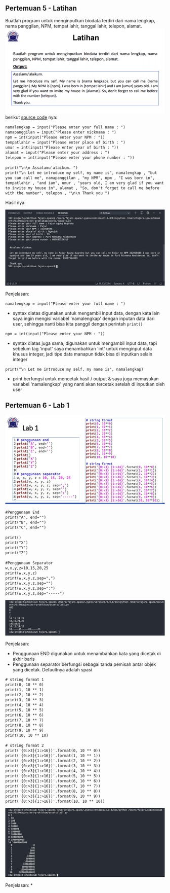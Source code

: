 ## Pertemuan 5 - Latihan
Buatlah program untuk menginputkan biodata terdiri dari nama lengkap, nama panggilan, NPM, tempat lahir, tanggal lahir, telepon, alamat.
![soal 5](assets/img/pertemuan-5/1.png)
berikut [source code](assets/tugas-5.py) nya:

```
namalengkap = input("Please enter your full name : ") 
namapanggilan = input("Please enter nickname : ")  
npm = int(input("Please enter your NPM : "))
tempatlahir = input("Please enter place of birth : ") 
umur = int(input("Please enter year of birth : "))
alamat = input("Please enter your address : ") 
telepon = int(input("Please enter your phone number : "))

print("\n\n Assalamu'alaikum. ")
print("\n Let me introduce my self, my name is", namalengkap , "but you can call me", namapanggilan , "my NPM", npm , "I was born in", tempatlahir , "and iam", umur , "years old, I am very glad if you want to invite my house in", alamat , "So, don't forget to call me before with the number", telepon , "\n\n Thank you ")
```
Hasil nya:

![hasil](assets/img/pertemuan-5/2.png)

Penjelasan:
```
namalengkap = input("Please enter your full name : ")
```
* syntax diatas digunakan untuk mengambil input data, dengan kata lain saya ingin mengisi variabel 'namalengkap' dengan inputan data dari user, sehingga nanti bisa kita panggil dengan perintah ``print()``

```
npm = int(input("Please enter your NPM : "))
```
* syntax diatas juga sama, digunakan untuk mengambil input data, tapi sebelum tag 'input' saya menambahkan 'int' untuk menginput data khusus integer, jadi tipe data manapun tidak bisa di inputkan selain integer

```
print("\n Let me introduce my self, my name is", namalengkap)
```
* print berfungsi untuk mencetak hasil / output & saya juga memasukan variabel 'namalengkap' yang nanti akan tercetak setelah di inputkan oleh user

## Pertemuan 6 - Lab 1
![lab1](assets/img/pertemuan-6/1.png)

```
#Penggunaan End
print("A", end="")
print("B", end="")
print("C", end="")

print()
print("X")
print("Y")
print("Z")

#Penggunaan Separator
w,x,y,z=10,15,20,25
print(w,x,y,z)
print(w,x,y,z,sep=",")
print(w,x,y,z,sep="")
print(w,x,y,z,sep=":")
print(w,x,y,z,sep="-----")
```
![lab1](assets/img/pertemuan-6/3.png)

Penjelasan:
* Penggunaan END digunakan untuk menambahkan kata yang dicetak di akhir baris
* Penggunaan separator berfungsi sebagai tanda pemisah antar objek yang dicetak. Defaultnya adalah spasi

```
# string format 1
print(0, 10 ** 0)
print(1, 10 ** 1)
print(2, 10 ** 2)
print(3, 10 ** 3)
print(4, 10 ** 4)
print(5, 10 ** 5)
print(6, 10 ** 6)
print(7, 10 ** 7)
print(8, 10 ** 8)
print(9, 10 ** 9)
print(10, 10 ** 10)

# string format 2
print('{0:>3}{1:>16})'.format(0, 10 ** 0))
print('{0:>3}{1:>16})'.format(1, 10 ** 1))
print('{0:>3}{1:>16})'.format(2, 10 ** 2))
print('{0:>3}{1:>16})'.format(3, 10 ** 3))
print('{0:>3}{1:>16})'.format(4, 10 ** 4))
print('{0:>3}{1:>16})'.format(5, 10 ** 5))
print('{0:>3}{1:>16})'.format(6, 10 ** 6))
print('{0:>3}{1:>16})'.format(7, 10 ** 7))
print('{0:>3}{1:>16})'.format(8, 10 ** 8))
print('{0:>3}{1:>16})'.format(9, 10 ** 9))
print('{0:>3}{1:>16})'.format(10, 10 ** 10))
```
![lab1](assets/img/pertemuan-6/4.png)

Penjelasan:
* 


